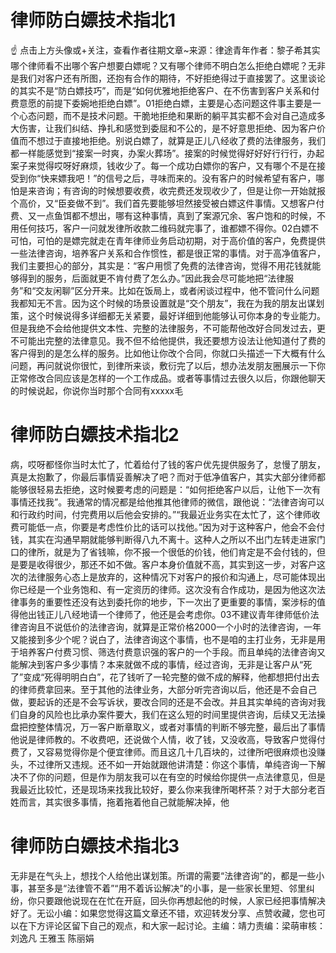 # 律师防白嫖技术指北1

☝ 点击上方头像或+关注，查看作者往期文章~来源：律途青年作者：黎子希其实哪个律师看不出哪个客户想要白嫖呢？又有哪个律师不明白怎么拒绝白嫖呢？无非是我们对客户还有所图，还抱有合作的期待，不好拒绝得过于直接罢了。这里谈论的其实不是“防白嫖技巧”，而是“如何优雅地拒绝客户、在不伤害到客户关系和付费意愿的前提下委婉地拒绝白嫖”。01拒绝白嫖，主要是心态问题这件事主要是一个心态问题，而不是技术问题。干脆地拒绝和果断的躺平其实都不会对自己造成多大伤害，让我们纠结、挣扎和感觉到委屈和不公的，是不好意思拒绝、因为客户价值而不想过于直接地拒绝。别说白嫖了，就算是正儿八经收了费的法律服务，我们都一样能感觉到“接案一时爽，办案火葬场”。接案的时候觉得好好好行行行，办起案子来觉得哎呀好麻烦，钱收少了。每一个成功白嫖你的客户，又有哪个不是在接受到你“快来嫖我吧！”的信号之后，寻味而来的。没有客户的时候希望有客户，哪怕是来咨询；有咨询的时候想要收费，收完费还发现收少了，但是让你一开始就报个高价，又“臣妾做不到”。我们首先要能够坦然接受被白嫖这件事情。又想客户付费、又一点鱼饵都不想出，哪有这种事情，真到了案源冗余、客户饱和的时候，不用任何技巧，客户一问就发律所收款二维码就完事了，谁都嫖不得你。02白嫖不可怕，可怕的是嫖完就走在青年律师业务启动初期，对于高价值的客户，免费提供一些法律咨询，培养客户关系和合作惯性，都是很正常的事情。对于高净值客户，我们主要担心的部分，其实是：“客户用惯了免费的法律咨询，觉得不用花钱就能够得到的服务，后面就更不肯付费了怎么办。”因此我会尽可能地把“法律服务”和“交友闲聊”区分开来。比如在饭局上，或者闲谈过程中，他不管问什么问题我都知无不言。因为这个时候的场景设置就是“交个朋友”，我在为我的朋友出谋划策，这个时候说得多详细都无关紧要，最好详细到他能够认可你本身的专业能力。但是我绝不会给他提供文本性、完整的法律服务，不可能帮他改好合同发过去，更不可能出完整的法律意见。我不但不给他提供，我还要想方设法让他知道付了费的客户得到的是怎么样的服务。比如他让你改个合同，你就口头描述一下大概有什么问题，再问就说你很忙，到律所来谈，敷衍完了以后，想办法发朋友圈展示一下你正常修改合同应该是怎样的一个工作成品。或者等事情过去很久以后，你跟他聊天的时候说起，你说你当时那个合同有xxxxx毛

# 律师防白嫖技术指北2

病，哎呀都怪你当时太忙了，忙着给付了钱的客户优先提供服务了，怠慢了朋友，真是太抱歉了，你最后事情妥善解决了吧？而对于低净值客户，其实大部分律师都能够很轻易去拒绝，这时候要考虑的问题是：“如何拒绝客户以后，让他下一次有事情还找我”。我通常的情况都是给他推其他律师的微信，跟他说：“法律咨询可以和行政约时间，付完费用以后他会安排的。”“我最近业务实在太忙了，这个律师收费可能低一点，你要是考虑性价比的话可以找他。”因为对于这种客户，他会不会付钱，其实在沟通早期就能够判断得八九不离十。这种人之所以不出门左转走进家门口的律所，就是为了省钱嘛，你不报一个很低的价钱，他们肯定是不会付钱的，但是要是收得很少，那还不如不做。客户本身价值就不高，其实到这一步，对客户这次的法律服务心态上是放弃的，这种情况下对客户的报价和沟通上，尽可能体现出你已经是一个业务饱和、有一定资历的律师。这次没有合作成功，是因为他这次法律事务的重要性还没有达到委托你的地步，下一次出了更重要的事情，案涉标的值得他出钱正儿八经地请一个律师了，他还是会考虑你。03不建议青年律师低价法律咨询且不说低价的法律咨询，就算是正常价格2000一个小时的法律咨询，一年又能接到多少个呢？说白了，法律咨询这个事情，也不是咱的主打业务，无非是用于培养客户付费习惯、筛选付费意识强的客户的一个手段。而且单纯的法律咨询又能解决到客户多少事情？本来就做不成的事情，经过咨询，无非是让客户从“死了”变成“死得明明白白”，花了钱听了一轮完整的做不成的解释，他都想把付出去的律师费拿回来。至于其他的法律业务，大部分听完咨询以后，他还是不会自己做，要起诉的还是不会写诉状，要改合同的还是不会改。并且其实单纯的咨询对我们自身的风险也比承办案件要大，我们在这么短的时间里提供咨询，后续又无法操盘把控整体情况，万一客户断章取义，或者对事情的判断不够完整，最后出了事情他说是律师教的。不收费吧，还说做个人情，收了钱，又没收高，导致客户觉得付费了，又容易觉得你是个便宜律师。而且这几十几百块的，过律所吧很麻烦也没赚头，不过律所又违规。还不如一开始就跟他讲清楚：你这个事情，单纯咨询一下解决不了你的问题，但是作为朋友我可以在有空的时候给你提供一点法律意见，但是我最近比较忙，还是现场来找我比较好，要么你来我律所喝杯茶？对于大部分老百姓而言，其实很多事情，拖着拖着他自己就能解决掉，他

# 律师防白嫖技术指北3

无非是在气头上，想找个人给他出谋划策。所谓的需要“法律咨询”的，都是一些小事，甚至多是“法律管不着”“用不着诉讼解决”的小事，是一些家长里短、邻里纠纷，你只要跟他说现在在忙在开庭，回头你再想起他的时候，人家已经把事情解决好了。无讼小编：如果您觉得这篇文章还不错，欢迎转发分享、点赞收藏，您也可以在下方评论区留下自己的观点，和大家一起讨论。主编：靖力责编：梁萌审核：刘逸凡 王雅玉 陈丽娟

